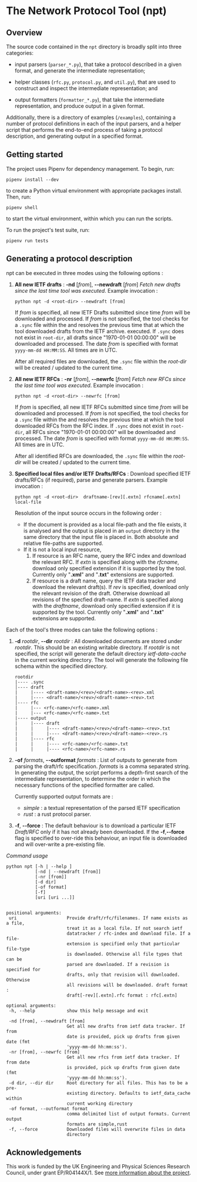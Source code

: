 The Network Protocol Tool (npt)
=================================

Overview
--------

 The source code contained in the `npt` directory is broadly split into three
 categories:

  - input parsers (`parser_*.py`), that take a protocol described in a
    given format, and generate the intermediate representation;

  - helper classes (`rfc.py`, `protocol.py`, and `util.py`), that are used to
    construct and inspect the intermediate representation; and

  - output formatters (`formatter_*.py`), that take the intermediate
    representation, and produce output in a given format.

 Additionally, there is a directory of examples (`/examples`), containing a
 number of protocol definitions in each of the input parsers, and a helper
 script that performs the end-to-end process of
 taking a protocol description, and generating output in a specified format.

 Getting started
 ---------------

 The project uses Pipenv for dependency management. To begin, run:

 ```~~~~~~~~
 pipenv install --dev
 ```

to create a Python virtual environment with appropriate packages install.
Then, run:
 ```~~~~~~~~
 pipenv shell
 ```

to start the virtual environment, within which you can run the scripts.

To run the project's test suite, run:
 ```~~~~~~~~
 pipenv run tests
 ```

 Generating a protocol description
 ---------------------------------

 npt can be executed in three modes using the following options :

 1. **All new IETF drafts** : **-nd** [*from*], **--newdraft** [*from*]
    *Fetch new drafts since the last time tool was executed*.
    Example invocation :
    ```
    python npt -d <root-dir> --newdraft [from]
    ```
    If *from* is specified, all new IETF Drafts submitted since time *from*
    will be downloaded and processed.
    If *from* is not specified, the tool checks for a `.sync` file
    within the *<root-dir>* and resolves the previous time that at which the tool
    downloaded drafts from the IETF archive.
    executed. If `.sync` does not exist in `root-dir`, all drafts since
    "1970-01-01 00:00:00" will be downloaded and processed.
    The date *from*  is specified with format `yyyy-mm-dd HH:MM:SS`.
    All times are in UTC.

    After all required files are downloaded, the `.sync` file
    within the *root-dir* will be created / updated to
    the current time.


2. **All new IETF RFCs** : **-nr** [*from*], **--newrfc** [*from*]
    *Fetch new RFCs since the last time tool was executed*.
    Example invocation :
    ```
    python npt -d <root-dir> --newrfc [from]
    ```
    If *from* is specified, all new IETF RFCs submitted since time *from*
    will be downloaded and processed.
    If *from* is not specified, the tool checks for a `.sync` file
    within the *<root-dir>* and resolves the previous time at which the tool
    downloaded RFCs from the RFC index.
    If `.sync` does not exist in `root-dir`, all RFCs since
    "1970-01-01 00:00:00" will be downloaded and processed.
    The date *from*  is specified with format `yyyy-mm-dd HH:MM:SS`.
    All times are in UTC.

    After all identified RFCs are downloaded, the `.sync` file
    within the *root-dir* will be created / updated to
    the current time.

 2. **Specified local files and/or IETF Drafts/RFCs** :
    Download specified IETF drafts/RFCs (if required), parse and generate parsers.
    Example invocation :

    ```
    python npt -d <root-dir>  draftname-[rev][.extn] rfcname[.extn] local-file
    ```
    Resolution of the input source occurs in the following order :
    * If the document is provided as a local file-path and the file exists,
       it is analysed and the output is placed in an `output` directory in the same
       directory that the input file is placed in.
       Both absolute and relative file-paths are supported.
    * If it is not a local input resource,
      1. If resource is an RFC name, query the RFC index and download the relevant RFC.
         If *extn* is specified along with the *rfcname*, download only specified extension
         if it is supported by the tool. Currently only "**.xml**" and "**.txt**"
         extensions are supported.
      2. If resource is a draft name, query the IETF data tracker and download the relevant draft(s).
         If *rev* is specified, download only the relevant revision of the draft.
         Otherwise download all revisions of the specfied draft-name.
         If *extn* is specified along with the *draftname*, download only specified extension
         if it is supported by the tool. Currently only "**.xml**" and "**.txt**"
         extensions are supported.


 Each of the tool's three modes can take the following options :
 1. **-d** *rootdir*, **--dir** *rootdir*  :
    All downloaded documents are stored under *rootdir*.
    This should be an existing writable directory.
    If *rootdir* is not specified, the script will generate
    the default directory *ietf-data-cache* in the current working directory.
    The tool will generate the following file schema within the specified directory.

    ```
    rootdir
    |---- .sync
    │---- draft
    |     |---- <draft-name>/<rev>/<draft-name>-<rev>.xml
    |     |---- <draft-name>/<rev>/<draft-name>-<rev>.txt
    │---- rfc
    |     |--- <rfc-name>/<rfc-name>.xml
    |     |--- <rfc-name>/<rfc-name>.txt
    |---- output
    |     |---- draft
    |     |     |---- <draft-name>/<rev>/<draft-name>-<rev>.txt
    |     |     |---- <draft-name>/<rev>/<draft-name>-<rev>.rs
    |     |---- rfc
    |     |     |---- <rfc-name>/<rfc-name>.txt
    |     |     |---- <rfc-name>/<rfc-name>.rs
    ```

 2. **-of** *formats*, **--outformat** *formats* :
    List of outputs to generate from parsing the draft/rfc specification.
    *formats* is a comma separated string.
    In generating the output, the script performs a depth-first search of the
    intermediate representation, to determine the order in which the necessary
    functions of the specified formatter are called.

    Currently supported output formats are :
    - *simple*  : a textual representation of the parsed IETF specification
    - *rust* : a rust protocol parser.


 3. **-f**, **--force** :
    The default behaviour is to download a particular IETF *Draft/RFC* only
    if it has not already been downloaded.
    If the **-f**,**--force** flag is specified to over-ride this
    behaviour, an input file is downloaded and will over-write a pre-existing file.


 *Command usage*




 ```
 python npt [-h | --help ]
            [-nd | --newdraft [from]]
            [-nr [from]]
            [-d dir]
            [-of format]
            [-f]
            [uri [uri ...]]


 positional arguments:
  uri                   Provide draft/rfc/filenames. If name exists as a file,
                        treat it as a local file. If not search ietf
                        datatracker / rfc-index and download file. If a file-
                        extension is specified only that particular file-type
                        is downloaded. Otherwise all file types that can be
                        parsed are downloaded. If a revision is specified for
                        drafts, only that revision will downloaded. Otherwise
                        all revisions will be downloaded. draft format :
                        draft[-rev][.extn].rfc format : rfc[.extn]

optional arguments:
  -h, --help            show this help message and exit

  -nd [from], --newdraft [from]
                        Get all new drafts from ietf data tracker. If from
                        date is provided, pick up drafts from given date (fmt
                        'yyyy-mm-dd hh:mm:ss').
  -nr [from], --newrfc [from]
                        Get all new rfcs from ietf data tracker. If from date
                        is provided, pick up drafts from given date (fmt
                        'yyyy-mm-dd hh:mm:ss').
  -d dir, --dir dir     Root directory for all files. This has to be a pre-
                        existing directory. Defaults to ietf_data_cache within
                        current working directory
  -of format, --outformat format
                        comma delimited list of output formats. Current output
                        formats are simple,rust
  -f, --force           Downloaded files will overwrite files in data
                        directory

 ```

## Acknowledgements

This work is funded by the UK Engineering and Physical Sciences Research
Council, under grant EP/R04144X/1. See [more information about the project](https://github.com/glasgow-ipl/ips-protodesc-code/blob/master/FUNDING.md).
